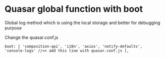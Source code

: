 # Quasar global function with boot
Global log method which is using the local storage and better for debugging purpose

Change the quasar.conf.js

`
 boot: [
      'composition-api',
      'i18n',
      'axios',
      'notify-defaults',
      'console-logs' //<< add this line with quasar.conf.js
 ],
`
